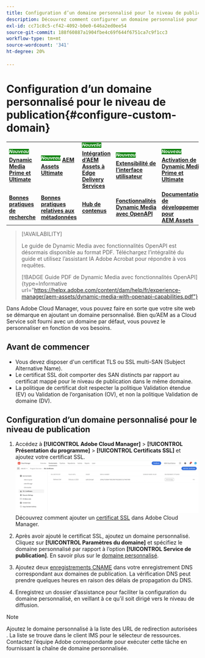 ```yaml
---
title: Configuration d’un domaine personnalisé pour le niveau de publication
description: Découvrez comment configurer un domaine personnalisé pour le niveau de publication dans Adobe Cloud Manager.
exl-id: cc71c8c5-cf42-4092-b0e0-646a2ed0ee54
source-git-commit: 188f60887a1904fbe4c69f644f6751ca7c9f1cc3
workflow-type: tm+mt
source-wordcount: '341'
ht-degree: 20%

---
```


# Configuration d’un domaine personnalisé pour le niveau de publication{#configure-custom-domain}

<table>
    <tr>
        <td>
            <sup style= "background-color:#008000; color:#FFFFFF; font-weight:bold"><i>Nouveau</i></sup> <a href="/help/assets/dynamic-media/dm-prime-ultimate.md"><b>Dynamic Media Prime et Ultimate</b></a>
        </td>
        <td>
            <sup style= "background-color:#008000; color:#FFFFFF; font-weight:bold"><i>Nouveau</i></sup> <a href="/help/assets/assets-ultimate-overview.md"><b>AEM Assets Ultimate</b></a>
        </td>
        <td>
            <sup style= "background-color:#008000; color:#FFFFFF; font-weight:bold"><i>Nouvelle</i></sup> <a href="/help/assets/integrate-aem-assets-edge-delivery-services.md"><b>Intégration d’AEM Assets à Edge Delivery Services</b></a>
        </td>
        <td>
            <sup style= "background-color:#008000; color:#FFFFFF; font-weight:bold"><i>Nouveau</i></sup> <a href="/help/assets/aem-assets-view-ui-extensibility.md"><b>Extensibilité de l’interface utilisateur</b></a>
        </td>
          <td>
            <sup style= "background-color:#008000; color:#FFFFFF; font-weight:bold"><i>Nouveau</i></sup> <a href="/help/assets/dynamic-media/enable-dynamic-media-prime-and-ultimate.md"><b>Activation de Dynamic Media Prime et Ultimate</b></a>
        </td>
    </tr>
    <tr>
        <td>
            <a href="/help/assets/search-best-practices.md"><b>Bonnes pratiques de recherche</b></a>
        </td>
        <td>
            <a href="/help/assets/metadata-best-practices.md"><b>Bonnes pratiques relatives aux métadonnées</b></a>
        </td>
        <td>
            <a href="/help/assets/product-overview.md"><b>Hub de contenus</b></a>
        </td>
        <td>
            <a href="/help/assets/dynamic-media-open-apis-overview.md"><b>Fonctionnalités Dynamic Media avec OpenAPI</b></a>
        </td>
        <td>
            <a href="https://developer.adobe.com/experience-cloud/experience-manager-apis/"><b>Documentation de développement pour AEM Assets</b></a>
        </td>
    </tr>
</table>

>[!AVAILABILITY]
>
>Le guide de Dynamic Media avec fonctionnalités OpenAPI est désormais disponible au format PDF. Téléchargez l’intégralité du guide et utilisez l’assistant IA Adobe Acrobat pour répondre à vos requêtes.
>
>[!BADGE Guide PDF de Dynamic Media avec fonctionnalités OpenAPI]{type=Informative url="https://helpx.adobe.com/content/dam/help/fr/experience-manager/aem-assets/dynamic-media-with-openapi-capabilities.pdf"}

Dans Adobe Cloud Manager, vous pouvez faire en sorte que votre site web se démarque en ajoutant un domaine personnalisé. Bien qu’AEM as a Cloud Service soit fourni avec un domaine par défaut, vous pouvez le personnaliser en fonction de vos besoins.

## Avant de commencer

* Vous devez disposer d&#39;un certificat TLS ou SSL multi-SAN (Subject Alternative Name).
* Le certificat SSL doit comporter des SAN distincts par rapport au certificat mappé pour le niveau de publication dans le même domaine.
* La politique de certificat doit respecter la politique Validation étendue (EV) ou Validation de l’organisation (OV), et non la politique Validation de domaine (DV).


## Configuration d’un domaine personnalisé pour le niveau de publication

1. Accédez à **[!UICONTROL Adobe Cloud Manager]** > **[!UICONTROL Présentation du programme]** > **[!UICONTROL Certificats SSL]** et ajoutez votre certificat SSL.
   ![image](/help/assets/assets/ssl-certificate.png)
Découvrez comment ajouter un [certificat SSL](/help/implementing/cloud-manager/managing-ssl-certifications/add-ssl-certificate.md) dans Adobe Cloud Manager.

1. Après avoir ajouté le certificat SSL, ajoutez un domaine personnalisé. Cliquez sur **[!UICONTROL Paramètres du domaine]** et spécifiez le domaine personnalisé par rapport à l’option **[!UICONTROL Service de publication]**.
En savoir plus sur le [domaine personnalisé](/help/implementing/cloud-manager/custom-domain-names/add-custom-domain-name.md).

1. Ajoutez deux [enregistrements CNAME](/help/implementing/cloud-manager/custom-domain-names/add-custom-domain-name.md) dans votre enregistrement DNS correspondant aux domaines de publication.
La vérification DNS peut prendre quelques heures en raison des délais de propagation du DNS.

1. Enregistrez un dossier d’assistance pour faciliter la configuration du domaine personnalisé, en veillant à ce qu’il soit dirigé vers le niveau de diffusion.

>[!NOTE]
>
>Ajoutez le domaine personnalisé à la liste des URL de redirection autorisées . La liste se trouve dans le client IMS pour le sélecteur de ressources.<br>Contactez l’équipe Adobe correspondante pour exécuter cette tâche en fournissant la chaîne de domaine personnalisée.

